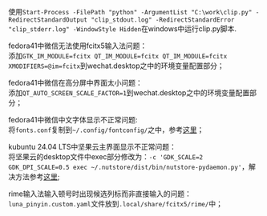 使用`Start-Process -FilePath "python" -ArgumentList "C:\work\clip.py" -RedirectStandardOutput "clip_stdout.log" -RedirectStandardError "clip_stderr.log" -WindowStyle Hidden`在windows中运行clip.py脚本.

fedora41中微信无法使用fcitx5输入法问题：  
添加`GTK_IM_MODULE=fcitx QT_IM_MODULE=fcitx QT_IM_MODULE=fcitx XMODIFIERS=@im=fcitx`到wechat.desktop之中的环境变量配置部分；   
    
fedora41中微信在高分屏中界面太小问题：  
添加`QT_AUTO_SCREEN_SCALE_FACTOR=1`到wechat.desktop之中的环境变量配置部分；
    
fedora41中微信中文字体显示不正常问题:  
将`fonts.conf`复制到`~/.config/fontconfig/`之中，参考[这里](https://blog.geekgo.tech/linux/flatpak-%E5%BA%94%E7%94%A8%E4%B8%AD%E6%96%87%E5%AD%97%E4%BD%93%E9%97%AE%E9%A2%98/)；

kubuntu 24.04 LTS中坚果云主界面显示不正常问题：  
将坚果云的desktop文件中exec部分修改为：`-c 'GDK_SCALE=2 GDK_DPI_SCALE=0.5 exec ~/.nutstore/dist/bin/nutstore-pydaemon.py'`，解决方法参考[这里](https://naxiro.com/posts/linux-hidpi-nutstore/);

rime输入法输入顿号时出现候选列标而非直接输入的问题：  
`luna_pinyin.custom.yaml`文件放到`.local/share/fcitx5/rime/`中；
